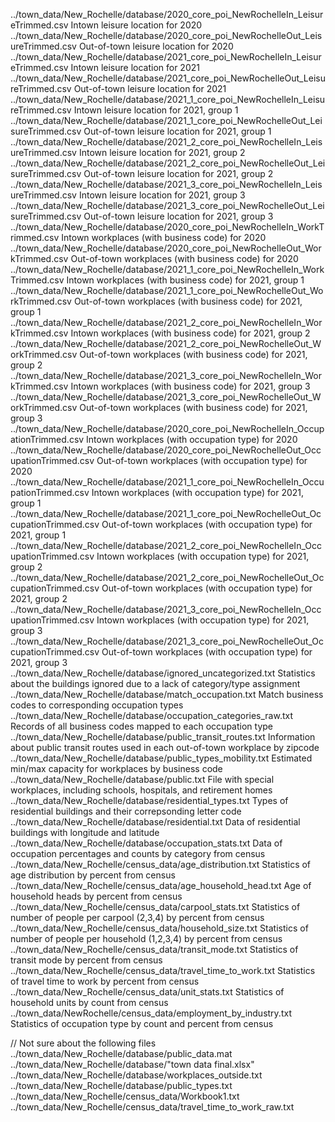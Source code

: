 ../town_data/New_Rochelle/database/2020_core_poi_NewRochelleIn_LeisureTrimmed.csv Intown leisure location for 2020
../town_data/New_Rochelle/database/2020_core_poi_NewRochelleOut_LeisureTrimmed.csv Out-of-town leisure location for 2020
../town_data/New_Rochelle/database/2021_core_poi_NewRochelleIn_LeisureTrimmed.csv Intown leisure location for 2021
../town_data/New_Rochelle/database/2021_core_poi_NewRochelleOut_LeisureTrimmed.csv Out-of-town leisure location for 2021
../town_data/New_Rochelle/database/2021_1_core_poi_NewRochelleIn_LeisureTrimmed.csv Intown leisure location for 2021, group 1
../town_data/New_Rochelle/database/2021_1_core_poi_NewRochelleOut_LeisureTrimmed.csv Out-of-town leisure location for 2021, group 1
../town_data/New_Rochelle/database/2021_2_core_poi_NewRochelleIn_LeisureTrimmed.csv Intown leisure location for 2021, group 2
../town_data/New_Rochelle/database/2021_2_core_poi_NewRochelleOut_LeisureTrimmed.csv Out-of-town leisure location for 2021, group 2
../town_data/New_Rochelle/database/2021_3_core_poi_NewRochelleIn_LeisureTrimmed.csv Intown leisure location for 2021, group 3
../town_data/New_Rochelle/database/2021_3_core_poi_NewRochelleOut_LeisureTrimmed.csv Out-of-town leisure location for 2021, group 3
../town_data/New_Rochelle/database/2020_core_poi_NewRochelleIn_WorkTrimmed.csv Intown workplaces (with business code) for 2020
../town_data/New_Rochelle/database/2020_core_poi_NewRochelleOut_WorkTrimmed.csv Out-of-town workplaces (with business code) for 2020
../town_data/New_Rochelle/database/2021_1_core_poi_NewRochelleIn_WorkTrimmed.csv Intown workplaces (with business code) for 2021, group 1
../town_data/New_Rochelle/database/2021_1_core_poi_NewRochelleOut_WorkTrimmed.csv Out-of-town workplaces (with business code) for 2021, group 1
../town_data/New_Rochelle/database/2021_2_core_poi_NewRochelleIn_WorkTrimmed.csv Intown workplaces (with business code) for 2021, group 2
../town_data/New_Rochelle/database/2021_2_core_poi_NewRochelleOut_WorkTrimmed.csv Out-of-town workplaces (with business code) for 2021, group 2
../town_data/New_Rochelle/database/2021_3_core_poi_NewRochelleIn_WorkTrimmed.csv Intown workplaces (with business code) for 2021, group 3
../town_data/New_Rochelle/database/2021_3_core_poi_NewRochelleOut_WorkTrimmed.csv Out-of-town workplaces (with business code) for 2021, group 3
../town_data/New_Rochelle/database/2020_core_poi_NewRochelleIn_OccupationTrimmed.csv Intown workplaces (with occupation type) for 2020
../town_data/New_Rochelle/database/2020_core_poi_NewRochelleOut_OccupationTrimmed.csv Out-of-town workplaces (with occupation type) for 2020
../town_data/New_Rochelle/database/2021_1_core_poi_NewRochelleIn_OccupationTrimmed.csv Intown workplaces (with occupation type) for 2021, group 1
../town_data/New_Rochelle/database/2021_1_core_poi_NewRochelleOut_OccupationTrimmed.csv Out-of-town workplaces (with occupation type) for 2021, group 1
../town_data/New_Rochelle/database/2021_2_core_poi_NewRochelleIn_OccupationTrimmed.csv Intown workplaces (with occupation type) for 2021, group 2
../town_data/New_Rochelle/database/2021_2_core_poi_NewRochelleOut_OccupationTrimmed.csv Out-of-town workplaces (with occupation type) for 2021, group 2
../town_data/New_Rochelle/database/2021_3_core_poi_NewRochelleIn_OccupationTrimmed.csv Intown workplaces (with occupation type) for 2021, group 3
../town_data/New_Rochelle/database/2021_3_core_poi_NewRochelleOut_OccupationTrimmed.csv Out-of-town workplaces (with occupation type) for 2021, group 3
../town_data/New_Rochelle/database/ignored_uncategorized.txt Statistics about the buildings ignored due to a lack of category/type assignment 
../town_data/New_Rochelle/database/match_occupation.txt Match business codes to corresponding occupation types
../town_data/New_Rochelle/database/occupation_categories_raw.txt Records of all business codes mapped to each occupation type
../town_data/New_Rochelle/database/public_transit_routes.txt Information about public transit routes used in each out-of-town workplace by zipcode
../town_data/New_Rochelle/database/public_types_mobility.txt Estimated min/max capacity for workplaces by business code
../town_data/New_Rochelle/database/public.txt File with special workplaces, including schools, hospitals, and retirement homes
../town_data/New_Rochelle/database/residential_types.txt Types of residential buildings and their correpsonding letter code
../town_data/New_Rochelle/database/residential.txt Data of residential buildings with longitude and latitude
../town_data/New_Rochelle/database/occupation_stats.txt Data of occupation percentages and counts by category from census
../town_data/New_Rochelle/census_data/age_distribution.txt Statistics of age distribution by percent from census
../town_data/New_Rochelle/census_data/age_household_head.txt Age of household heads by percent from census
../town_data/New_Rochelle/census_data/carpool_stats.txt Statistics of number of people per carpool (2,3,4) by percent from census
../town_data/New_Rochelle/census_data/household_size.txt Statistics of number of people per household (1,2,3,4) by percent from census
../town_data/New_Rochelle/census_data/transit_mode.txt Statistics of transit mode by percent from census
../town_data/New_Rochelle/census_data/travel_time_to_work.txt Statistics of travel time to work by percent from census
../town_data/New_Rochelle/census_data/unit_stats.txt Statistics of household units by count from census
../town_data/NewRochelle/census_data/employment_by_industry.txt Statistics of occupation type by count and percent from census

// Not sure about the following files
../town_data/New_Rochelle/database/public_data.mat
../town_data/New_Rochelle/database/"town data final.xlsx"
../town_data/New_Rochelle/database/workplaces_outside.txt
../town_data/New_Rochelle/database/public_types.txt
../town_data/New_Rochelle/census_data/Workbook1.txt
../town_data/New_Rochelle/census_data/travel_time_to_work_raw.txt
